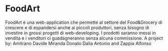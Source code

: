 # FoodArt
FoodArt è una web-application che permette al settore del Food&Grocery di crescere e di espandersi anche ai piccoli produttori, senza bisogno di investire in grossi progetti di web-developing. I prodotti saranno messi in vendita e i venditori ci guadagneranno senza alcuna commissione.
A project by:
Amitrano Davide
Miranda Donato
Dalia Antonio
and Zappia Alfonso
